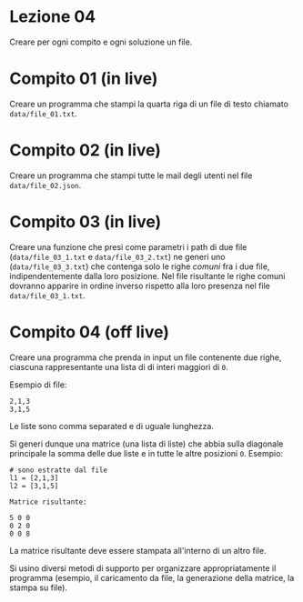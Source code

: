 # Lezione 04

Creare per ogni compito e ogni soluzione un file.

# Compito 01 (in live)

Creare un programma che stampi la quarta riga di un file di testo chiamato `data/file_01.txt`. 

# Compito 02 (in live)

Creare un programma che stampi tutte le mail degli utenti nel file `data/file_02.json`.

# Compito 03 (in live)

Creare una funzione che presi come parametri i path di due file (`data/file_03_1.txt` e `data/file_03_2.txt`) ne generi uno (`data/file_03_3.txt`) che contenga solo le righe *comuni* fra i due file, indipendentemente dalla loro posizione. Nel file risultante le righe comuni dovranno apparire in ordine inverso rispetto alla loro presenza nel file `data/file_03_1.txt`.

# Compito 04 (off live)

Creare una programma che prenda in input un file contenente due righe, ciascuna rappresentante una lista di di interi maggiori di `0`.

Esempio di file:
```
2,1,3
3,1,5
```

Le liste sono comma separated e di uguale lunghezza.

Si generi dunque una matrice (una lista di liste) che abbia sulla diagonale principale la somma delle due liste e in tutte le altre posizioni `0`. Esempio:

```
# sono estratte dal file
l1 = [2,1,3]
l2 = [3,1,5]

Matrice risultante:

5 0 0
0 2 0 
0 0 8

```

La matrice risultante deve essere stampata all'interno di un altro file.

Si usino diversi metodi di supporto per organizzare appropriatamente il programma (esempio, il caricamento da file, la generazione della matrice, la stampa su file). 
